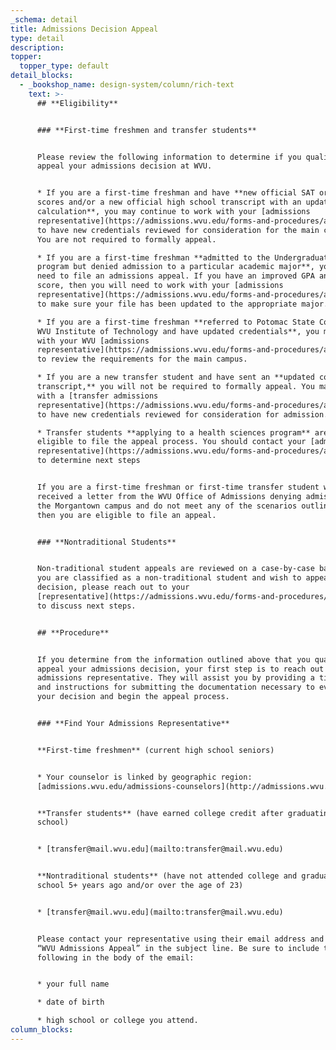 ```yaml
---
_schema: detail
title: Admissions Decision Appeal
type: detail
description:
topper:
  topper_type: default
detail_blocks:
  - _bookshop_name: design-system/column/rich-text
    text: >-
      ## **Eligibility**


      ### **First-time freshmen and transfer students**


      Please review the following information to determine if you qualify to
      appeal your admissions decision at WVU.


      * If you are a first-time freshman and have **new official SAT or ACT
      scores and/or a new official high school transcript with an updated GPA
      calculation**, you may continue to work with your [admissions
      representative](https://admissions.wvu.edu/forms-and-procedures/admissions-decision-appeal#anchor-findadmissionsrep)
      to have new credentials reviewed for consideration for the main campus.
      You are not required to formally appeal.

      * If you are a first-time freshman **admitted to the Undergraduate Studies
      program but denied admission to a particular academic major**, you do not
      need to file an admissions appeal. If you have an improved GPA and/or test
      score, then you will need to work with your [admissions
      representative](https://admissions.wvu.edu/forms-and-procedures/admissions-decision-appeal#anchor-findadmissionsrep)
      to make sure your file has been updated to the appropriate major.

      * If you are a first-time freshman **referred to Potomac State College or
      WVU Institute of Technology and have updated credentials**, you may work
      with your WVU [admissions
      representative](https://admissions.wvu.edu/forms-and-procedures/admissions-decision-appeal#anchor-findadmissionsrep)
      to review the requirements for the main campus.

      * If you are a new transfer student and have sent an **updated college
      transcript,** you will not be required to formally appeal. You may work
      with a [transfer admissions
      representative](https://admissions.wvu.edu/forms-and-procedures/admissions-decision-appeal#anchor-findadmissionsrep)
      to have new credentials reviewed for consideration for admission.

      * Transfer students **applying to a health sciences program** are not
      eligible to file the appeal process. You should contact your [admissions
      representative](https://admissions.wvu.edu/forms-and-procedures/admissions-decision-appeal#anchor-findadmissionsrep)
      to determine next steps


      If you are a first-time freshman or first-time transfer student who has
      received a letter from the WVU Office of Admissions denying admission to
      the Morgantown campus and do not meet any of the scenarios outlined above,
      then you are eligible to file an appeal.


      ### **Nontraditional Students**


      Non-traditional student appeals are reviewed on a case-by-case basis. If
      you are classified as a non-traditional student and wish to appeal your
      decision, please reach out to your
      [representative](https://admissions.wvu.edu/forms-and-procedures/admissions-decision-appeal#anchor-findadmissionsrep)
      to discuss next steps.


      ## **Procedure**


      If you determine from the information outlined above that you qualify to
      appeal your admissions decision, your first step is to reach out to your
      admissions representative. They will assist you by providing a timeline
      and instructions for submitting the documentation necessary to evaluate
      your decision and begin the appeal process.


      ### **Find Your Admissions Representative**


      **First-time freshmen** (current high school seniors)


      * Your counselor is linked by geographic region:
      [admissions.wvu.edu/admissions-counselors](http://admissions.wvu.edu/admissions-counselors)


      **Transfer students** (have earned college credit after graduating high
      school)


      * [transfer@mail.wvu.edu](mailto:transfer@mail.wvu.edu)


      **Nontraditional students** (have not attended college and graduated high
      school 5+ years ago and/or over the age of 23)


      * [transfer@mail.wvu.edu](mailto:transfer@mail.wvu.edu)


      Please contact your representative using their email address and include
      “WVU Admissions Appeal” in the subject line. Be sure to include the
      following in the body of the email:


      * your full name

      * date of birth

      * high school or college you attend.
column_blocks:
---
```

